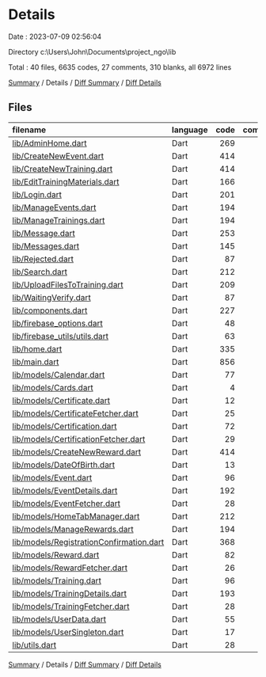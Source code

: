 # Details

Date : 2023-07-09 02:56:04

Directory c:\\Users\\John\\Documents\\project_ngo\\lib

Total : 40 files,  6635 codes, 27 comments, 310 blanks, all 6972 lines

[Summary](results.md) / Details / [Diff Summary](diff.md) / [Diff Details](diff-details.md)

## Files
| filename | language | code | comment | blank | total |
| :--- | :--- | ---: | ---: | ---: | ---: |
| [lib/AdminHome.dart](/lib/AdminHome.dart) | Dart | 269 | 1 | 5 | 275 |
| [lib/CreateNewEvent.dart](/lib/CreateNewEvent.dart) | Dart | 414 | 1 | 14 | 429 |
| [lib/CreateNewTraining.dart](/lib/CreateNewTraining.dart) | Dart | 414 | 1 | 14 | 429 |
| [lib/EditTrainingMaterials.dart](/lib/EditTrainingMaterials.dart) | Dart | 166 | 1 | 5 | 172 |
| [lib/Login.dart](/lib/Login.dart) | Dart | 201 | 0 | 7 | 208 |
| [lib/ManageEvents.dart](/lib/ManageEvents.dart) | Dart | 194 | 1 | 6 | 201 |
| [lib/ManageTrainings.dart](/lib/ManageTrainings.dart) | Dart | 194 | 1 | 6 | 201 |
| [lib/Message.dart](/lib/Message.dart) | Dart | 253 | 0 | 13 | 266 |
| [lib/Messages.dart](/lib/Messages.dart) | Dart | 145 | 0 | 9 | 154 |
| [lib/Rejected.dart](/lib/Rejected.dart) | Dart | 87 | 0 | 3 | 90 |
| [lib/Search.dart](/lib/Search.dart) | Dart | 212 | 1 | 9 | 222 |
| [lib/UploadFilesToTraining.dart](/lib/UploadFilesToTraining.dart) | Dart | 209 | 1 | 7 | 217 |
| [lib/WaitingVerify.dart](/lib/WaitingVerify.dart) | Dart | 87 | 0 | 3 | 90 |
| [lib/components.dart](/lib/components.dart) | Dart | 227 | 0 | 13 | 240 |
| [lib/firebase_options.dart](/lib/firebase_options.dart) | Dart | 48 | 12 | 3 | 63 |
| [lib/firebase_utils/utils.dart](/lib/firebase_utils/utils.dart) | Dart | 63 | 0 | 7 | 70 |
| [lib/home.dart](/lib/home.dart) | Dart | 335 | 2 | 16 | 353 |
| [lib/main.dart](/lib/main.dart) | Dart | 856 | 3 | 30 | 889 |
| [lib/models/Calendar.dart](/lib/models/Calendar.dart) | Dart | 77 | 0 | 13 | 90 |
| [lib/models/Cards.dart](/lib/models/Cards.dart) | Dart | 4 | 0 | 2 | 6 |
| [lib/models/Certificate.dart](/lib/models/Certificate.dart) | Dart | 12 | 0 | 2 | 14 |
| [lib/models/CertificateFetcher.dart](/lib/models/CertificateFetcher.dart) | Dart | 25 | 0 | 9 | 34 |
| [lib/models/Certification.dart](/lib/models/Certification.dart) | Dart | 72 | 0 | 5 | 77 |
| [lib/models/CertificationFetcher.dart](/lib/models/CertificationFetcher.dart) | Dart | 29 | 0 | 8 | 37 |
| [lib/models/CreateNewReward.dart](/lib/models/CreateNewReward.dart) | Dart | 414 | 1 | 15 | 430 |
| [lib/models/DateOfBirth.dart](/lib/models/DateOfBirth.dart) | Dart | 13 | 0 | 3 | 16 |
| [lib/models/Event.dart](/lib/models/Event.dart) | Dart | 96 | 0 | 5 | 101 |
| [lib/models/EventDetails.dart](/lib/models/EventDetails.dart) | Dart | 192 | 0 | 6 | 198 |
| [lib/models/EventFetcher.dart](/lib/models/EventFetcher.dart) | Dart | 28 | 0 | 7 | 35 |
| [lib/models/HomeTabManager.dart](/lib/models/HomeTabManager.dart) | Dart | 212 | 0 | 8 | 220 |
| [lib/models/ManageRewards.dart](/lib/models/ManageRewards.dart) | Dart | 194 | 1 | 6 | 201 |
| [lib/models/RegistrationConfirmation.dart](/lib/models/RegistrationConfirmation.dart) | Dart | 368 | 0 | 6 | 374 |
| [lib/models/Reward.dart](/lib/models/Reward.dart) | Dart | 82 | 0 | 5 | 87 |
| [lib/models/RewardFetcher.dart](/lib/models/RewardFetcher.dart) | Dart | 26 | 0 | 7 | 33 |
| [lib/models/Training.dart](/lib/models/Training.dart) | Dart | 96 | 0 | 5 | 101 |
| [lib/models/TrainingDetails.dart](/lib/models/TrainingDetails.dart) | Dart | 193 | 0 | 6 | 199 |
| [lib/models/TrainingFetcher.dart](/lib/models/TrainingFetcher.dart) | Dart | 28 | 0 | 7 | 35 |
| [lib/models/UserData.dart](/lib/models/UserData.dart) | Dart | 55 | 0 | 6 | 61 |
| [lib/models/UserSingleton.dart](/lib/models/UserSingleton.dart) | Dart | 17 | 0 | 6 | 23 |
| [lib/utils.dart](/lib/utils.dart) | Dart | 28 | 0 | 3 | 31 |

[Summary](results.md) / Details / [Diff Summary](diff.md) / [Diff Details](diff-details.md)